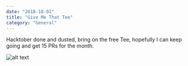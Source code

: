 ```yaml
---
date: "2018-10-01"
title: "Give Me That Tee"
category: "General"
---
```

Hacktober done and dusted, bring on the free Tee, hopefully I can keep going and get 15 PRs for the month.

![alt text](https://ibb.co/dX1Vie "Hacktober Complete")
